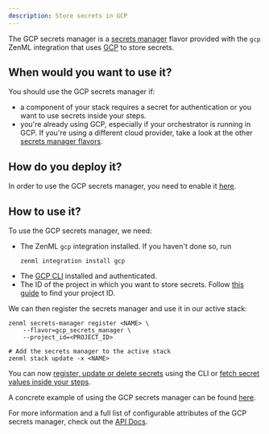 ```yaml
---
description: Store secrets in GCP
---
```


The GCP secrets manager is a [secrets manager](./overview.md) flavor provided with
the `gcp` ZenML integration that uses [GCP](https://cloud.google.com/secret-manager)
to store secrets.

## When would you want to use it?

You should use the GCP secrets manager if:
* a component of your stack requires a secret for authentication or you want 
to use secrets inside your steps.
* you're already using GCP, especially if your orchestrator is running in GCP.
If you're using a different cloud provider, take a look at the other [secrets manager flavors](./overview.md#secrets-manager-flavors).

## How do you deploy it?

In order to use the GCP secrets manager, you need to enable it
[here](https://console.cloud.google.com/marketplace/product/google/secretmanager.googleapis.com).

## How to use it?

To use the GCP secrets manager, we need:
* The ZenML `gcp` integration installed. If you haven't done so, run 
    ```shell
    zenml integration install gcp
    ```
* The [GCP CLI](https://cloud.google.com/sdk/docs/install) installed and authenticated.
* The ID of the project in which you want to store secrets. Follow
[this guide](https://support.google.com/googleapi/answer/7014113?hl=en) to find your project ID.

We can then register the secrets manager and use it in our active stack:
```shell
zenml secrets-manager register <NAME> \
    --flavor=gcp_secrets_manager \
    --project_id=<PROJECT_ID>

# Add the secrets manager to the active stack
zenml stack update -x <NAME>
```

You can now [register, update or delete secrets](./overview.md#in-the-cli) using the CLI or [fetch secret values inside your steps](./overview.md#in-a-zenml-step).

A concrete example of using the GCP secrets manager can be found 
[here](https://github.com/zenml-io/zenml/tree/main/examples/cloud_secrets_manager).

For more information and a full list of configurable attributes of the GCP secrets manager, check out the 
[API Docs](https://apidocs.zenml.io/latest/api_docs/integrations/#zenml.integrations.gcp.secrets_manager.gcp_secrets_manager.GCPSecretsManager).
